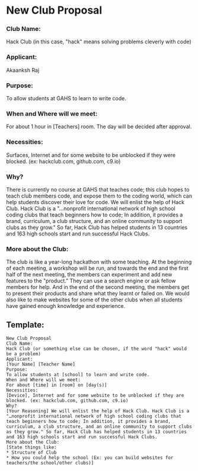 # New Club Proposal
### Club Name: 
Hack Club (in this case, "hack" means solving problems cleverly with code)
### Applicant:
Akaanksh Raj
### Purpose:
To allow students at GAHS to learn to write code.
### When and Where will we meet:
For about 1 hour in [Teachers] room. The day will be decided after approval.
### Necessities:
Surfaces, Internet and for some website to be unblocked if they were blocked. (ex: hackclub.com, github.com, c9.io)
### Why?
There is currently no course at GAHS that teaches code; this club hopes to teach club members code, and expose them to the coding world, which can help students discover their love for code. We will enlist the help of Hack Club. Hack Club is a "…nonprofit international network of high school coding clubs that teach beginners how to code; In addition, it provides a brand, curriculum, a club structure, and an online community to support clubs as they grow." So far, Hack Club has helped students in 13 countries and 163 high schools start and run successful Hack Clubs.
### More about the Club:
The club is like a year-long hackathon with some teaching. At the beginning of each meeting, a workshop will be run, and towards the end and the first half of the next meeting, the members can experiment and add new features to the "product." They can use a search engine or ask fellow members for help. And in the end of the second meeting, the members get to present their products and share what they learnt or failed on. We would also like to make websites for some of the other clubs when all students have gained enough knowledge and experience.

## Template:
```
New Club Proposal
Club Name:
Hack Club (or something else can be chosen, if the word "hack" would be a problem)
Applicant:
[Your Name] [Teacher Name]
Purpose:
To allow students at [school] to learn and write code.
When and Where will we meet:
For about [time] in [room] on [day(s)]
Necessities:
[Device], Internet and for some website to be unblocked if they are blocked. (ex: hackclub.com, github.com, c9.io)
Why?
[Your Reasoning] We will enlist the help of Hack Club. Hack Club is a "…nonprofit international network of high school coding clubs that teach beginners how to code; In addition, it provides a brand, curriculum, a club structure, and an online community to support clubs as they grow." So far, Hack Club has helped students in 13 countries and 163 high schools start and run successful Hack Clubs.
More about the Club:
[State things like:
* Structure of Club
* How you could help the school (Ex: you can build websites for teachers/the school/other clubs)]
```
